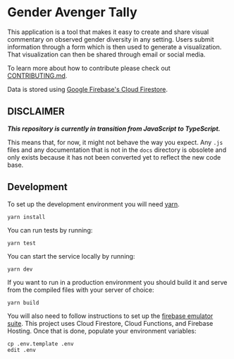 Gender Avenger Tally
===========

This application is a tool that makes it easy to create and share visual commentary on observed gender diversity in any setting.  Users submit information through a form which is then used to generate a visualization.  That visualization can then be shared through email or social media.

To learn more about how to contribute please check out [CONTRIBUTING.md](CONTRIBUTING.md).

Data is stored using [Google Firebase's Cloud Firestore](https://firebase.google.com/docs/firestore).

## DISCLAIMER

***This repository is currently in transition from JavaScript to TypeScript.***

This means that, for now, it might not behave the way you expect.  Any `.js` files and any documentation that is not in the `docs` directory is obsolete and only exists because it has not been converted yet to reflect the new code base.

## Development

To set up the development environment you will need [yarn](https://yarnpkg.com/).

```
yarn install
```

You can run tests by running:

```
yarn test
```

You can start the service locally by running:

```
yarn dev
```

If you want to run in a production environment you should build it and serve from the compiled files with your server of choice:

```
yarn build
```

You will also need to follow instructions to set up the [firebase emulator suite](https://firebase.google.com/docs/emulator-suite/install_and_configure).  This project uses Cloud Firestore, Cloud Functions, and Firebase Hosting.  Once that is done, populate your environment variables:

```
cp .env.template .env
edit .env
```
